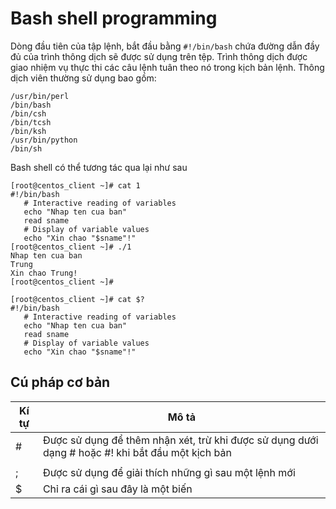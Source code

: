 # Bash shell programming
Dòng đầu tiên của tập lệnh, bắt đầu bằng `#!/bin/bash` chứa đường dẫn đầy đủ của trình thông dịch sẽ được sử dụng trên tệp. Trình thông dịch được giao nhiệm vụ thực thi các câu lệnh tuân theo nó trong kịch bản lệnh. Thông dịch viên thường sử dụng bao gồm:
```
/usr/bin/perl
/bin/bash
/bin/csh
/bin/tcsh
/bin/ksh
/usr/bin/python
/bin/sh
```
Bash shell có thể tương tác qua lại như sau
```
[root@centos_client ~]# cat 1
#!/bin/bash
   # Interactive reading of variables
   echo "Nhap ten cua ban"
   read sname
   # Display of variable values
   echo "Xin chao "$sname"!"
[root@centos_client ~]# ./1
Nhap ten cua ban
Trung
Xin chao Trung!
[root@centos_client ~]#
```

```
[root@centos_client ~]# cat $?
#!/bin/bash
   # Interactive reading of variables
   echo "Nhap ten cua ban"
   read sname
   # Display of variable values
   echo "Xin chao "$sname"!"
```

## Cú pháp cơ bản

|Kí tự|Mô tả|
|---|---|
|#|Được sử dụng để thêm nhận xét, trừ khi được sử dụng dưới dạng # hoặc #! khi bắt đầu một kịch bản|
| | |Được sử dụng ở cuối dòng để biểu thị tiếp tục cho dòng tiếp theo|
|;|Được sử dụng để giải thích những gì sau một lệnh mới|
|$|Chỉ ra cái gì sau đây là một biến|